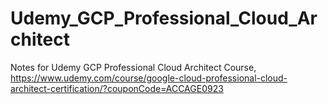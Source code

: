 # Udemy_GCP_Professional_Cloud_Architect
Notes for Udemy GCP Professional Cloud Architect Course, https://www.udemy.com/course/google-cloud-professional-cloud-architect-certification/?couponCode=ACCAGE0923
